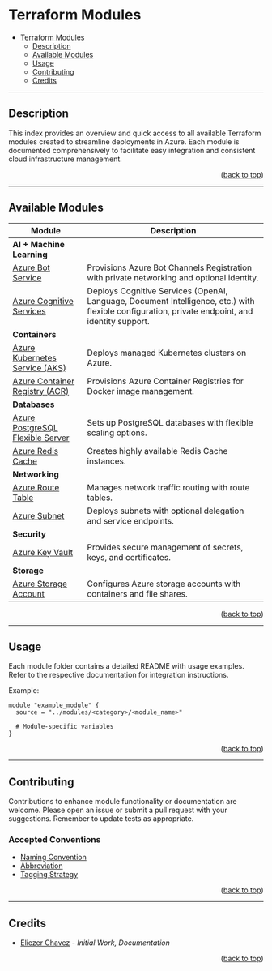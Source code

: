 <a name="readme-top"></a>

# Terraform Modules

- [Terraform Modules](#terraform-modules)
  - [Description](#description)
  - [Available Modules](#available-modules)
  - [Usage](#usage)
  - [Contributing](#contributing)
  - [Credits](#credits)

---

## Description

This index provides an overview and quick access to all available Terraform modules created to streamline deployments in Azure. Each module is documented comprehensively to facilitate easy integration and consistent cloud infrastructure management.

<p align="right">(<a href="#readme-top">back to top</a>)</p>

---

## Available Modules

| Module                                                                  | Description                                                                                                                                     |
|-------------------------------------------------------------------------|-------------------------------------------------------------------------------------------------------------------------------------------------|
| **AI + Machine Learning**                                               ||
| [Azure Bot Service](ai_ml/bot/)                                         | Provisions Azure Bot Channels Registration with private networking and optional identity.                                                       |
| [Azure Cognitive Services](ai_ml/cognitive/)                            | Deploys Cognitive Services (OpenAI, Language, Document Intelligence, etc.) with flexible configuration, private endpoint, and identity support. |
| **Containers**                                                          ||
| [Azure Kubernetes Service (AKS)](containers/aks/)                       | Deploys managed Kubernetes clusters on Azure.                                                                                                   |
| [Azure Container Registry (ACR)](containers/acr/)                       | Provisions Azure Container Registries for Docker image management.                                                                              |
| **Databases**                                                           ||
| [Azure PostgreSQL Flexible Server](databases/postgres_flexible_server/) | Sets up PostgreSQL databases with flexible scaling options.                                                                                     |
| [Azure Redis Cache](databases/redis_cache/)                             | Creates highly available Redis Cache instances.                                                                                                 |
| **Networking**                                                          ||
| [Azure Route Table](networking/route_table/)                            | Manages network traffic routing with route tables.                                                                                              |
| [Azure Subnet](networking/subnet/)                                      | Deploys subnets with optional delegation and service endpoints.                                                                                 |
| **Security**                                                            ||
| [Azure Key Vault](security/key_vault/)                                  | Provides secure management of secrets, keys, and certificates.                                                                                  |
| **Storage**                                                             ||
| [Azure Storage Account](storage/storage_account/)                       | Configures Azure storage accounts with containers and file shares.                                                                              |


<p align="right">(<a href="#readme-top">back to top</a>)</p>

---

## Usage

Each module folder contains a detailed README with usage examples. Refer to the respective documentation for integration instructions.

Example:

```hcl
module "example_module" {
  source = "../modules/<category>/<module_name>"

  # Module-specific variables
}
```

<p align="right">(<a href="#readme-top">back to top</a>)</p>

---

## Contributing

Contributions to enhance module functionality or documentation are welcome. Please open an issue or submit a pull request with your suggestions. Remember to update tests as appropriate.

### Accepted Conventions

- [Naming Convention](https://learn.microsoft.com/en-us/azure/cloud-adoption-framework/ready/azure-best-practices/resource-naming)
- [Abbreviation](https://learn.microsoft.com/en-us/azure/cloud-adoption-framework/ready/azure-best-practices/resource-abbreviations)
- [Tagging Strategy](https://learn.microsoft.com/en-us/azure/cloud-adoption-framework/ready/azure-best-practices/resource-tagging)

<p align="right">(<a href="#readme-top">back to top</a>)</p>

---

## Credits

- [Eliezer Chavez](https://github.com/eliezerchavez) - _Initial Work, Documentation_

<p align="right">(<a href="#readme-top">back to top</a>)</p>

